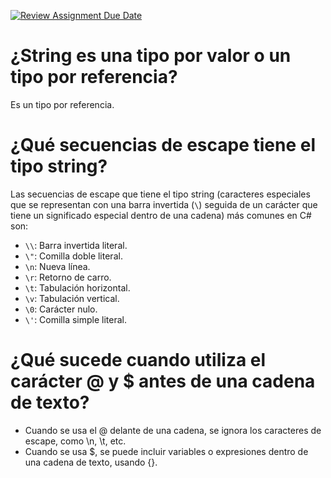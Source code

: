 [![Review Assignment Due Date](https://classroom.github.com/assets/deadline-readme-button-22041afd0340ce965d47ae6ef1cefeee28c7c493a6346c4f15d667ab976d596c.svg)](https://classroom.github.com/a/24pP-Pw_)
# ¿String es una tipo por valor o un tipo por referencia?
Es un tipo por referencia.

# ¿Qué secuencias de escape tiene el tipo string?
Las secuencias de escape que tiene el tipo string (caracteres especiales que se representan con una barra invertida (`\`) seguida de un carácter que tiene un significado especial dentro de una cadena) más comunes en C# son:
- `\\`: Barra invertida literal.
- `\"`: Comilla doble literal.
- `\n`: Nueva línea.
- `\r`: Retorno de carro.
- `\t`: Tabulación horizontal.
- `\v`: Tabulación vertical.
- `\0`: Carácter nulo.
- `\'`: Comilla simple literal.

# ¿Qué sucede cuando utiliza el carácter @ y $ antes de una cadena de texto?
- Cuando se usa el @ delante de una cadena, se ignora los caracteres de escape, como \n, \t, etc.
- Cuando se usa $, se puede incluir variables o expresiones dentro de una cadena de texto, usando {}.